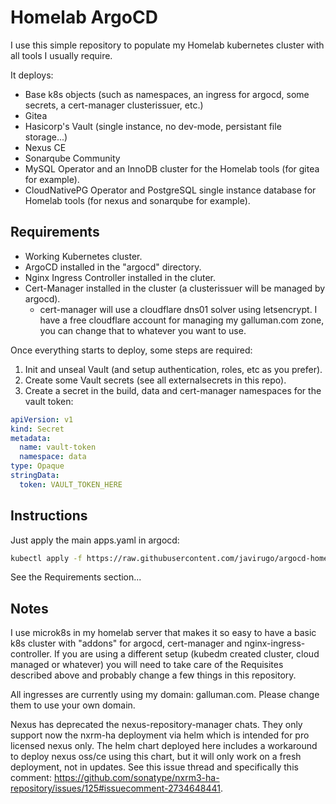 # Homelab ArgoCD

I use this simple repository to populate my Homelab kubernetes cluster with all tools I usually require.

It deploys:

- Base k8s objects (such as namespaces, an ingress for argocd, some secrets, a cert-manager clusterissuer, etc.)
- Gitea
- Hasicorp's Vault (single instance, no dev-mode, persistant file storage...)
- Nexus CE
- Sonarqube Community
- MySQL Operator and an InnoDB cluster for the Homelab tools (for gitea for example).
- CloudNativePG Operator and PostgreSQL single instance database for Homelab tools (for nexus and sonarqube for example).

## Requirements

- Working Kubernetes cluster.
- ArgoCD installed in the "argocd" directory.
- Nginx Ingress Controller installed in the cluter.
- Cert-Manager installed in the cluster (a clusterissuer will be managed by argocd).
  - cert-manager will use a cloudflare dns01 solver using letsencrypt. I have a free cloudflare account for managing my galluman.com zone, you can change that to whatever you want to use.

Once everything starts to deploy, some steps are required:

1. Init and unseal Vault (and setup authentication, roles, etc as you prefer).
2. Create some Vault secrets (see all externalsecrets in this repo).
3. Create a secret in the build, data and cert-manager namespaces for the vault token:

```yaml
apiVersion: v1
kind: Secret
metadata:
  name: vault-token
  namespace: data
type: Opaque
stringData:
  token: VAULT_TOKEN_HERE
```

## Instructions

Just apply the main apps.yaml in argocd:

```bash
kubectl apply -f https://raw.githubusercontent.com/javirugo/argocd-homelab/refs/heads/main/apps.yaml
```

See the Requirements section...

## Notes

I use microk8s in my homelab server that makes it so easy to have a basic k8s cluster with "addons" for argocd, cert-manager and nginx-ingress-controller. If you are using a different setup (kubedm created cluster, cloud managed or whatever) you will need to take care of the Requisites described above and probably change a few things in this repository.

All ingresses are currently using my domain: galluman.com. Please change them to use your own domain.

Nexus has deprecated the nexus-repository-manager chats. They only support now the nxrm-ha deployment via helm which is intended for pro licensed nexus only. The helm chart deployed here includes a workaround to deploy nexus oss/ce using this chart, but it will only work on a fresh deployment, not in updates. See this issue thread and specifically this comment: https://github.com/sonatype/nxrm3-ha-repository/issues/125#issuecomment-2734648441.
